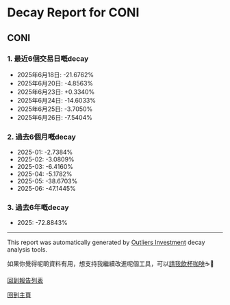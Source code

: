 # Decay Report for CONI

## CONI

### 1. 最近6個交易日嘅decay

- 2025年6月18日: -21.6762%
- 2025年6月20日: -4.8563%
- 2025年6月23日: +0.3340%
- 2025年6月24日: -14.6033%
- 2025年6月25日: -3.7050%
- 2025年6月26日: -7.5404%

### 2. 過去6個月嘅decay

- 2025-01: -2.7384%
- 2025-02: -3.0809%
- 2025-03: -6.4160%
- 2025-04: -5.1782%
- 2025-05: -38.6703%
- 2025-06: -47.1445%

### 3. 過去6年嘅decay

- 2025: -72.8843%

------------------------------
This report was automatically generated by [Outliers Investment](https://outliersecon.github.io/Outliers-Investment/) decay analysis tools.

如果你覺得呢啲資料有用，想支持我繼續改進呢個工具，可以[請我飲杯咖啡](https://buymeacoffee.com/outliersecon)☕🙏

[回到報告列表](https://outliersecon.github.io/Outliers-Investment/reports/reports_public)

[回到主頁](https://outliersecon.github.io/Outliers-Investment/)